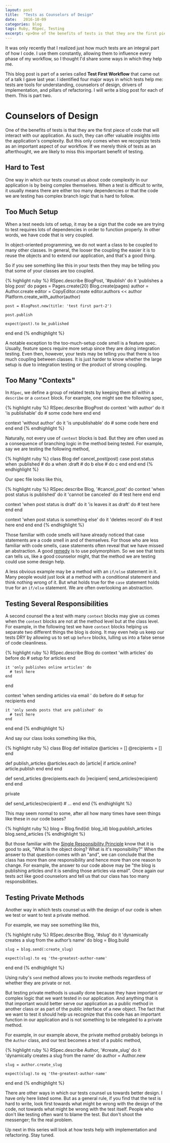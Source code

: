 ```yaml
---
layout: post
title:  "Tests as Counselors of Design"
date:   2016-10-09
categories: blog
tags: Ruby, RSpec, Testing
excerpt: <p>One of the benefits of tests is that they are the first piece of code that will interact with our application. As such, they can offer valuable insights into the application's complexity.</p>
---
```



It was only recently that I realized just how much tests are an integral part of
how I code. I use them constantly, allowing them to influence every phase of my
workflow, so I thought I'd share some ways in which they help me.

This blog post is part of a series called **Test First Workflow** that came out
of a talk I gave last year. I identified four major ways in which tests help me:
tests are tools for understanding, counselors of design, drivers of
implementation, and pillars of refactoring. I will write a blog post for each
of them. This is part two.

# Counselors of Design

One of the benefits of tests is that they are the first piece of code that will
interact with our application. As such, they can offer valuable insights into
the application's complexity. But this only comes when we recognize tests as
an important aspect of our workflow. If we merely think of tests as an
afterthought, we are likely to miss this important benefit of testing.

## Hard to Test

One way in which our tests counsel us about code complexity in our application is by
being complex themselves. When a test is difficult to write, it usually means there
are either too many dependencies or that the code we are testing has complex branch
logic that is hard to follow.

## Too Much Setup

When a test needs lots of setup, it may be a sign that the code we are
trying to test requires lots of dependencies in order to function properly. In
other words, we have code that is very coupled.

In object-oriented programming, we do not want a class to be coupled to many
other classes. In general, the looser the coupling the easier it is to reuse the
objects and to extend our application, and that's a good thing.

So if you see something like this in your tests then they may be telling
you that some of your classes are too coupled.

{% highlight ruby %}
RSpec.describe BlogPost, '#publish' do
  it 'publishes a blog post' do
    pages = Pages.create(20)
    Blog.create(pages)
    author = Author.create
    editor = CopyEditor.create
    editor.authors << author
    Platform.create_with_author(author)

    post = BlogPost.new(title: 'test first part-2')

    post.publish

    expect(post).to be_published
  end
end
{% endhighlight %}

A notable exception to the too-much-setup code smell is a feature spec. Usually,
feature specs require more setup since they are doing integration testing. Even
then, however, your tests may be telling you that there is too much coupling
between classes. It is just harder to know whether the large setup is due to
integration testing or the product of strong coupling.

## Too Many "Contexts"

In `RSpec`, we define a group of related tests by keeping them all within
a `describe` or a `context` block. For example, one might see the following spec,

{% highlight ruby %}
RSpec.describe BlogPost do
  context 'with author' do
    it 'is publishable' do
      # some code here
    end
  end

  context 'without author' do
    it 'is unpublishable' do
      # some code here
    end
  end
end
{% endhighlight %}

Naturally, not every use of `context` blocks is bad. But they are often used as
a consequence of branching logic in the method being tested. For example, say we
are testing the following method,

{% highlight ruby %}
class Blog
  def cancel_post(post)
    case post.status
    when :published
      # do a
    when :draft
      # do b
    else
      # do c
    end
  end
end
{% endhighlight %}

Our spec file looks like this,

{% highlight ruby %}
RSpec.describe Blog, '#cancel_post' do
  context 'when post status is published' do
    it 'cannot be canceled' do
      # test here
    end
  end

  context 'when post status is draft' do
    it 'is leaves it as draft' do
      # test here
    end
  end

  context 'when post status is something else' do
    it 'deletes record' do
      # test here
    end
  end
end
{% endhighlight %}

Those familiar with code smells will have already noticed that case statements
are a code smell in and of themselves. For those who are less familiar with code
smells, case statements often reveal that we have missed an abstraction. A good
[remedy](https://sourcemaking.com/refactoring/smells/switch-statements) is to
use polymorphism. So we see that tests can tells us, like a good counselor
might, that the method we are testing could use some design help.

A less obvious example may be a method with an `if/else` statement in it.
Many people would just look at a method with a conditional statement and think
nothing wrong of it. But what holds true for the `case` statement holds true
for an `if/else` statement. We are often overlooking an abstraction.

## Testing Several Responsibilities

A second counsel the a test with many `context` blocks may give us comes
when the `context` blocks are not at the method level but at the class level.
For example, in the following test we have `context` blocks helping us separate
two different things the blog is doing. It may even help us keep our tests DRY
by allowing us to set up `before` blocks, lulling us into a false sense of code
cleanliness.

{% highlight ruby %}
RSpec.describe Blog do
  context 'with articles' do
    before do
      # setup for articles
    end

    it 'only publishes online articles' do
      # test here
    end
  end

  context 'when sending articles via email ' do
    before do
      # setup for recipients
    end

    it 'only sends posts that are published' do
      # test here
    end
  end
end
{% endhighlight %}

And say our class looks something like this,

{% highlight ruby %}
class Blog
  def initialize
    @articles = []
    @recipients = []
  end

  def publish_articles
    @articles.each do |article|
      if article.online?
        article.publish
      end
    end
  end

  def send_articles
    @recipients.each do |recipient|
      send_articles(recipient)
    end
  end

  private

  def send_articles(recipient)
    # ...
  end
end
{% endhighlight %}


This may seem normal to some, after all how many times have seen things like
these in our code bases?

{% highlight ruby %}
blog = Blog.find(id: blog_id)
blog.publish_articles
blog.send_articles
{% endhighlight %}


But those familiar with the [Single Responsibility
Principle](https://en.wikipedia.org/wiki/Single_responsibility_principle) know
that it is good to ask, "What is the object doing? What is it's reponsibility?"
When the answer to that question comes with an "and", we can conclude that the
class has more than one responsibility and hence more than one reason to change.
For example, the answer to our code above may be "the blog is publishing
articles _and_ it is sending those articles via email". Once again our tests act
like good counselors and tell us that our class has too many responsibilities.

## Testing Private Methods

Another way in which tests counsel us with the design of our code is when we
test or want to test a private method.

For example, we may see something like this,

{% highlight ruby %}
RSpec.describe Blog, '#slug' do
  it 'dynamically creates a slug from the author’s name' do
    blog = Blog.build

    slug = blog.send(:create_slug)

    expect(slug).to eq 'the-greatest-author-name'
  end
end
{% endhighlight %}

Using ruby's `send` method allows you to invoke methods regardless of whether
they are private or not.

But testing private methods is usually done because they have important or
complex logic that we want tested in our application. And anything that is that
important would better serve our application as a public method in another class
or as part of the public interface of a new object. The fact that we want to
test it should help us recognize that this code has an important function
in our application and is not something to be relegated to a private method.

For example, in our example above, the private method probably
belongs in the `Author` class, and our test becomes a test of a public method,

{% highlight ruby %}
RSpec.describe Author, '#create_slug' do
  it 'dynamically creates a slug from the name' do
    author = Author.new

    slug = author.create_slug

    expect(slug).to eq 'the-greatest-author-name'
  end
end
{% endhighlight %}

There are other ways in which our tests counsel us towards better design. I have
only here listed some. But as a general rule, if you find that the test is hard to
write, look first towards what might be wrong with the design of the code, not
towards what might be wrong with the test itself. People who don't like testing
often want to blame the test. But don't shoot the messenger; fix the real
problem.

Up next in this series will look at how tests help with implementation
and refactoring. Stay tuned.
